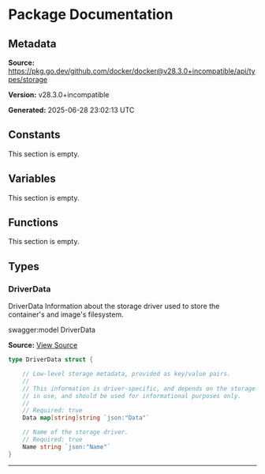 # Package Documentation

## Metadata

**Source:** https://pkg.go.dev/github.com/docker/docker@v28.3.0+incompatible/api/types/storage

**Version:** v28.3.0+incompatible

**Generated:** 2025-06-28 23:02:13 UTC

## Constants

This section is empty.

## Variables

This section is empty.

## Functions

This section is empty.

## Types

### DriverData

DriverData Information about the storage driver used to store the container's and
image's filesystem.

swagger:model DriverData

**Source:** [View Source](https://github.com/docker/docker/blob/v28.3.0/api/types/storage/driver_data.go#L10)  

```go
type DriverData struct {

	// Low-level storage metadata, provided as key/value pairs.
	//
	// This information is driver-specific, and depends on the storage-driver
	// in use, and should be used for informational purposes only.
	//
	// Required: true
	Data map[string]string `json:"Data"`

	// Name of the storage driver.
	// Required: true
	Name string `json:"Name"`
}
```

---

